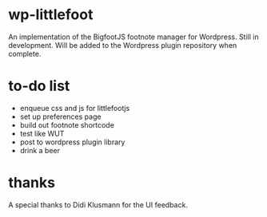 # wp-littlefoot
An implementation of the BigfootJS footnote manager for Wordpress.  Still in development.  Will be added to the Wordpress plugin repository when complete.

# to-do list
* enqueue css and js for littlefootjs
* set up preferences page
* build out footnote shortcode
* test like WUT
* post to wordpress plugin library
* drink a beer

# thanks
A special thanks to Didi Klusmann for the UI feedback.